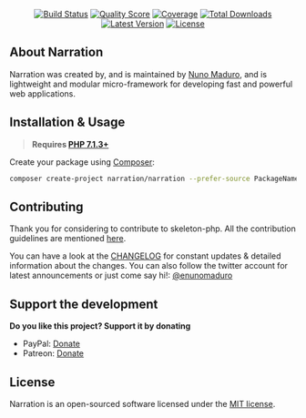 <p align="center">
  <a href="https://travis-ci.org/narration/narration"><img src="https://img.shields.io/travis/narration/narration/master.svg" alt="Build Status"></img></a>
  <a href="https://scrutinizer-ci.com/g/narration/narration"><img src="https://img.shields.io/scrutinizer/g/narration/narration.svg" alt="Quality Score"></img></a>
  <a href="https://scrutinizer-ci.com/g/narration/narration"><img src="https://img.shields.io/scrutinizer/coverage/g/narration/narration.svg" alt="Coverage"></img></a>
  <a href="https://packagist.org/packages/narration/narration"><img src="https://poser.pugx.org/narration/narration/d/total.svg" alt="Total Downloads"></a>
  <a href="https://packagist.org/packages/narration/narration"><img src="https://poser.pugx.org/narration/narration/v/stable.svg" alt="Latest Version"></a>
  <a href="https://packagist.org/packages/narration/narration"><img src="https://poser.pugx.org/narration/narration/license.svg" alt="License"></a>
</p>

## About Narration

Narration was created by, and is maintained by [Nuno Maduro](https://github.com/nunomaduro), and is lightweight and modular micro-framework for developing fast and powerful web applications.

## Installation & Usage

> **Requires [PHP 7.1.3+](https://php.net/releases/)**

Create your package using [Composer](https://getcomposer.org):

```bash
composer create-project narration/narration --prefer-source PackageName
```

## Contributing

Thank you for considering to contribute to skeleton-php. All the contribution guidelines are mentioned [here](CONTRIBUTING.md).

You can have a look at the [CHANGELOG](CHANGELOG.md) for constant updates & detailed information about the changes. You can also follow the twitter account for latest announcements or just come say hi!: [@enunomaduro](https://twitter.com/enunomaduro)

## Support the development
**Do you like this project? Support it by donating**

- PayPal: [Donate](https://www.paypal.com/cgi-bin/webscr?cmd=_s-xclick&hosted_button_id=66BYDWAT92N6L)
- Patreon: [Donate](https://www.patreon.com/nunomaduro)

## License

Narration is an open-sourced software licensed under the [MIT license](LICENSE.md).
